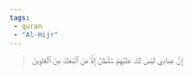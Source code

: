 ```yaml
---
tags: 
 - quran 
 - "Al-Hijr"
---
```


> إِنَّ عِبَادِي لَيۡسَ لَكَ عَلَيۡهِمۡ سُلۡطَٰنٌ إِلَّا مَنِ ٱتَّبَعَكَ مِنَ ٱلۡغَاوِينَ
